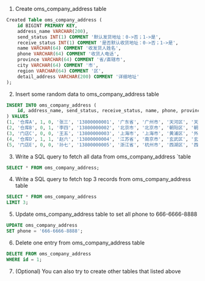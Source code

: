 1. Create oms_company_address table

```sql
Created Table oms_company_address (
    id BIGINT PRIMARY KEY,
    address_name VARCHAR(200),
    send_status INT(1) COMMENT '默认发货地址：0->否；1->是',
    receive_status INT(1) COMMENT '是否默认收货地址：0->否；1->是',
    name VARCHAR(64) COMMENT '收发货人姓名',
    phone VARCHAR(64) COMMENT '收货人电话',
    province VARCHAR(64) COMMENT '省/直辖市',
    city VARCHAR(64) COMMENT '市',
    region VARCHAR(64) COMMENT '区',
    detail_address VARCHAR(200) COMMENT '详细地址'
);
```

2. Insert some random data to oms_company_address table

```sql
INSERT INTO oms_company_address (
    id, address_name, send_status, receive_status, name, phone, province, city, region, detail_address
) VALUES
(1, '仓库A', 1, 0, '张三', '13800000001', '广东省', '广州市', '天河区', '天河路123号'),
(2, '仓库B', 0, 1, '李四', '13800000002', '北京市', '北京市', '朝阳区', '朝阳路456号'),
(3, '门店C', 0, 0, '王五', '13800000003', '上海市', '上海市', '黄浦区', '外滩789号'),
(4, '仓库D', 1, 1, '赵六', '13800000004', '江苏省', '南京市', '玄武区', '玄武湖路101号'),
(5, '门店E', 0, 0, '孙七', '13800000005', '浙江省', '杭州市', '西湖区', '西湖大道202号');
```

3. Write a SQL query to fetch all data from oms_company_address `table

```sql
SELECT * FROM oms_company_address;
```

4. Write a SQL query to fetch top 3 records from oms_company_address table

```sql
SELECT * FROM oms_company_address
LIMIT 3;
```

5. Update oms_company_address table to set all phone to 666-6666-8888

```sql
UPDATE oms_company_address
SET phone = '666-6666-8888';
```

6. Delete one entry from oms_company_address table

```sql
DELETE FROM oms_company_address
WHERE id = 1;
```

7. (Optional) You can also try to create other tables that listed above

